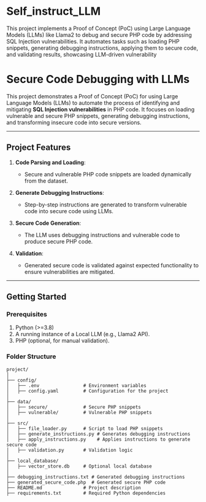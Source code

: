 # Self_instruct_LLM
This project implements a Proof of Concept (PoC) using Large Language Models (LLMs) like Llama2 to debug and secure PHP code by addressing SQL Injection vulnerabilities. It automates tasks such as loading PHP snippets, generating debugging instructions, applying them to secure code, and validating results, showcasing LLM-driven vulnerability 
# Secure Code Debugging with LLMs

This project demonstrates a Proof of Concept (PoC) for using Large Language Models (LLMs) to automate the process of identifying and mitigating **SQL Injection vulnerabilities** in PHP code. It focuses on loading vulnerable and secure PHP snippets, generating debugging instructions, and transforming insecure code into secure versions.

---

## **Project Features**

1. **Code Parsing and Loading**:
   - Secure and vulnerable PHP code snippets are loaded dynamically from the dataset.

2. **Generate Debugging Instructions**:
   - Step-by-step instructions are generated to transform vulnerable code into secure code using LLMs.

3. **Secure Code Generation**:
   - The LLM uses debugging instructions and vulnerable code to produce secure PHP code.

4. **Validation**:
   - Generated secure code is validated against expected functionality to ensure vulnerabilities are mitigated.

---

## **Getting Started**

### **Prerequisites**

1. Python (>=3.8)
2. A running instance of a Local LLM (e.g., Llama2 API).
3. PHP (optional, for manual validation).

### **Folder Structure**

```plaintext
project/
│
├── config/
│   ├── .env                # Environment variables
│   ├── config.yaml         # Configuration for the project
│
├── data/
│   ├── secure/             # Secure PHP snippets
│   ├── vulnerable/         # Vulnerable PHP snippets
│
├── src/
│   ├── file_loader.py      # Script to load PHP snippets
│   ├── generate_instructions.py # Generates debugging instructions
│   ├── apply_instructions.py    # Applies instructions to generate secure code
│   ├── validation.py       # Validation logic
│
├── local_database/
│   ├── vector_store.db     # Optional local database
│
├── debugging_instructions.txt # Generated debugging instructions
├── generated_secure_code.php  # Generated secure PHP code
├── README.md               # Project description
├── requirements.txt        # Required Python dependencies
